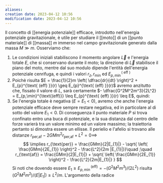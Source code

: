```yaml
---
aliases: 
creation date: 2023-04-12 10:56
modification date: 2023-04-12 10:56
---
```


Il concetto di [[energia potenziale]] efficace, introdotto nell'energia potenziale gravitazionale, è utile per studiare il [[moto]] di un [[punto materiale]] di [[massa]] $m$ immerso nel campo gravitazionale generato dalla massa $M \gg m$. 
Osserviamo che:
1. Le condizioni iniziali stabiliscono il momento angolare $\vec{L}$ e l'energia totale $E$, che si conservano durante il moto; la direzione di $\vec{L}$ stabilisce il piano del moto, mentre dal suo modulo dipende l'entità dell'energia potenziale cenrifuga, e quindi i valori $r_{z},r_{\min}$ ed $E_{p,\min}^{(\text{ eff })}$
2. Poichè risulta $E = \frac{1}{2}m \left( \dfrac{dr}{dt} \right)^2 + E_{p}^{\text{ (eff) }}(r) \geq E_{p}^{\text{ (eff) }}(r)$ avremo anzitutto che, fissato il valore di $L$, sarà certamente $- \dfrac{G^2M^2m^3}{2L^2} = E_{p,\min}^{\text{(eff)}} \leq E_{p}^{\text{ (eff) }}(r) \leq E$, quindi:
3. Se l'energia totale è negativa $(E = E_{1} < 0)$, avremo che anche l'energia potenziale efficace deve sempre restare negativa, ed in particolare al di sotto del valore $E_{1} < 0$. Di conseguenza il punto materiale $P$ si trova confinato entro una buca di potenziale, e la sua distanza dal centro delle forze varierà tra un valore minimo ed un valore massimo; la traiettoria pertanto si dimostra essere un ellisse.
   Il perielio e l'afelio si trovano alle distanze $r_{\text{per,af}} - 2GMm^2r_{\text{per,af}} + L^2 = 0 \implies$
   $$ \implies r_{\text{per}} = \frac{GMm}{2|E_{1}|} - \sqrt{ \left( \frac{GMm}{2E_{1}} \right)^2 - \frac{L^2}{2m |E_{1}|}}\quad ;\quad r_{\text{af}} = \frac{GMm}{2|E_{1}|} + \sqrt{ \left( \frac{GMm}{2E_{1}} \right)^2 - \frac{L^2}{2m|E_{1}|} } $$
   Si noti che dovendo essere $E_{1} \geq E_{p,\min}^{\text{(eff)}} = -(G^2M^2m^3 )/(2L^2)$ risulta $(G^2M^2m^2) / (E|E_{1}|) \geq L^2 / m$.
   L'argomento della radice 